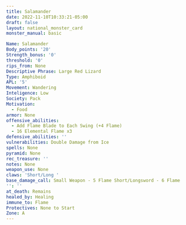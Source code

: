 ```yaml
---
title: Salamander
date: 2022-11-10T10:33:21-05:00
draft: false
layout: national_monster_card
monster_manual: basic

Name: Salamander
Body_points: '20'
Strength_bonus: '0'
threshold: '0'
rips_from: None
Descriptive Phrase: Large Red Lizard
Type: Amphiboid
APL: '5'
Movement: Wandering
Inteligence: Low
Society: Pack
Motivation: 
  - Food
armor: None
offensive_abilities: 
  - Add Flame Blade to Each Swing (+4 Flame) 
  - 16 Elemental Flame x3
defensive_abilities: ''
vulnerabilities: Double Damage from Ice
spells: None
pyramid: None
rec_treasure: ''
notes: None
weapon_use: None
claws: 'Short/Long '
base_damage_call: Small Weapon - 5 Flame Short/Longsword - 6 Flame
'': ''
at_death: Remains
healed_by: Healing
immune_to: Flame
Protectives: None to Start
Zone: A
---
```

